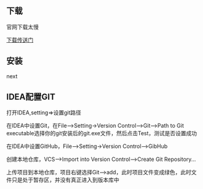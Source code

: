 

## 下载

官网下载太慢

[下载传送门](https://npm.taobao.org/mirrors/git-for-windows/ ) 



## 安装

next



## IDEA配置GIT

 打开IDEA,setting=>设置git路径 

在IDEA中设置Git，在File-->Setting->Version Control-->Git-->Path to Git executable选择你的git安装后的git.exe文件，然后点击Test，测试是否设置成功 



 在IDEA中设置GitHub，File-->Setting->Version Control-->GibHub 



 创建本地仓库，VCS-->Import into Version Control-->Create Git Repository... 



 上传项目到本地仓库，项目右键选择Git-->add，此时项目文件变成绿色，此时文件只是处于暂存区，并没有真正进入到版本库中 



